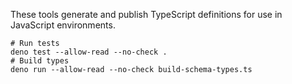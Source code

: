 These tools generate and publish TypeScript definitions for use in JavaScript environments.


```shell
# Run tests
deno test --allow-read --no-check .
# Build types
deno run --allow-read --no-check build-schema-types.ts
```

